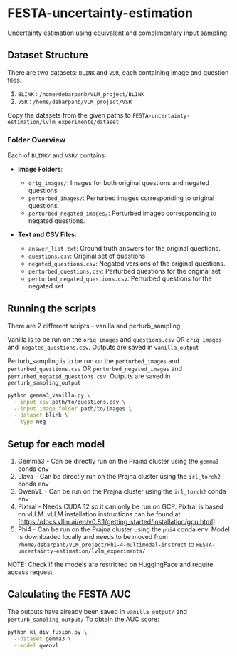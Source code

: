 # FESTA-uncertainty-estimation
Uncertainty estimation using equivalent and complimentary input sampling

## Dataset Structure

There are two datasets: `BLINK` and `VSR`, each containing image and question files.
1. `BLINK` : `/home/debarpanb/VLM_project/BLINK`
2. `VSR` : `/home/debarpanb/VLM_project/VSR`

Copy the datasets from the given paths to `FESTA-uncertainty-estimation/lvlm_experiments/dataset`

### Folder Overview

Each of `BLINK/` and `VSR/` contains:

- **Image Folders**:
  - `orig_images/`: Images for both original questions and negated questions
  - `perturbed_images/`: Perturbed images corresponding to original questions.
  - `perturbed_negated_images/`: Perturbed images corresponding to negated questions.

- **Text and CSV Files**:
  - `answer_list.txt`: Ground truth answers for the original questions.
  - `questions.csv`: Original set of questions
  - `negated_questions.csv`: Negated versions of the original questions.
  - `perturbed_questions.csv`: Perturbed questions for the original set
  - `perturbed_negated_questions.csv`: Perturbed questions for the negated set


## Running the scripts

There are 2 different scripts - vanilla and perturb_sampling.

Vanilla is to be run on the `orig_images` and `questions.csv` OR `orig_images` and` negated_questions.csv`. Outputs are saved in `vanilla_output`

Perturb_sampling is to be run on the `perturbed_images` and `perturbed_questions.csv` OR `perturbed_negated_images` and` perturbed_negated_questions.csv`. Outputs are saved in `perturb_sampling_output`

```bash
python gemma3_vanilla.py \
  --input_csv path/to/questions.csv \
  --input_image_folder path/to/images \
  --dataset blink \
  --type neg
```
## Setup for each model

1. Gemma3 - Can be directly run on the Prajna cluster using the `gemma3` conda env
2. Llava - Can be directly run on the Prajna cluster using the `irl_torch2` conda env
3. QwenVL - Can be run on the Prajna cluster using the `irl_torch2` conda env
4. Pixtral - Needs CUDA 12 so it can only be run on GCP. Pixtral is based on vLLM. vLLM installation instructions can be found at [https://docs.vllm.ai/en/v0.8.1/getting_started/installation/gpu.html].
5. Phi4 - Can be run on the Prajna cluster using the `phi4` conda env. Model is downloaded locally and needs to be moved from `/home/debarpanb/VLM_project/Phi-4-multimodal-instruct` to `FESTA-uncertainty-estimation/lvlm_experiments/`

NOTE: Check if the models are restricted on HuggingFace and require access request

## Calculating the FESTA AUC

The outputs have already been saved in `vanilla_output/` and `perturb_sampling_output/`
To obtain the AUC score:

```bash
python kl_div_fusion.py \
  --dataset gemma3 \
  --model qwenvl
```
